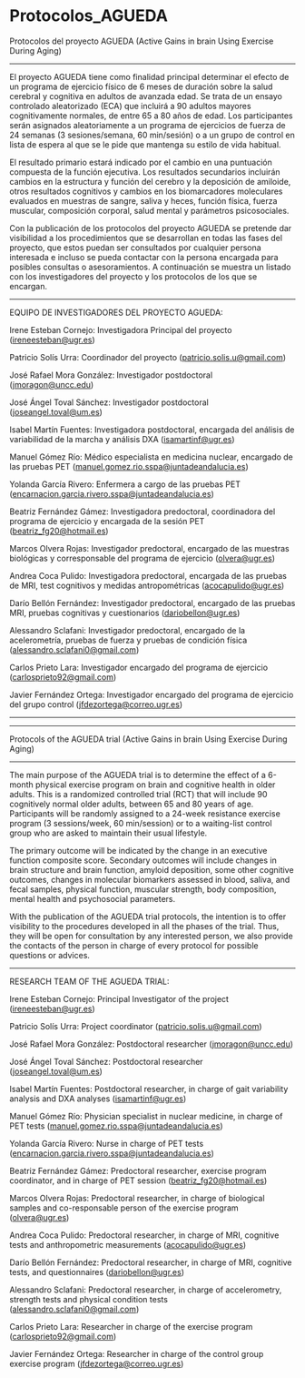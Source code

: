 # Protocolos_AGUEDA
Protocolos del proyecto AGUEDA (Active Gains in brain Using Exercise During Aging)
_____________________________________________________________________________________________________

El proyecto AGUEDA tiene como finalidad principal determinar el efecto de un programa de ejercicio físico de 6 meses de duración sobre la salud cerebral y cognitiva en adultos de avanzada edad.
Se trata de un ensayo controlado aleatorizado (ECA) que incluirá a 90 adultos mayores cognitivamente normales, de entre 65 a 80 años de edad. Los participantes serán asignados aleatoriamente a un programa de ejercicios de fuerza de 24 semanas (3 sesiones/semana, 60 min/sesión) o a un grupo de control en lista de espera al que se le pide que mantenga su estilo de vida habitual.

El resultado primario estará indicado por el cambio en una puntuación compuesta de la función ejecutiva. Los resultados secundarios incluirán cambios en la estructura y función del cerebro y la deposición de amiloide, otros resultados cognitivos y cambios en los biomarcadores moleculares evaluados en muestras de sangre, saliva y heces, función física, fuerza muscular, composición corporal, salud mental y parámetros psicosociales.

Con la publicación de los protocolos del proyecto AGUEDA se pretende dar visibilidad a los procedimientos que se desarrollan en todas las fases del proyecto, que estos puedan ser consultados por cualquier persona interesada e incluso se pueda contactar con la persona encargada para posibles consultas o asesoramientos. A continuación se muestra un listado con los investigadores del proyecto y los protocolos de los que se encargan.

_____________________________________________________________________________________________________
EQUIPO DE INVESTIGADORES DEL PROYECTO AGUEDA:

Irene Esteban Cornejo: Investigadora Principal del proyecto (ireneesteban@ugr.es)

Patricio Solís Urra: Coordinador del proyecto (patricio.solis.u@gmail.com) 

José Rafael Mora González: Investigador postdoctoral (jmoragon@uncc.edu)

José Ángel Toval Sánchez: Investigador postdoctoral (joseangel.toval@um.es) 

Isabel Martín Fuentes: Investigadora postdoctoral, encargada del análisis de variabilidad de la marcha y análisis DXA (isamartinf@ugr.es)

Manuel Gómez Río: Médico especialista en medicina nuclear, encargado de las pruebas PET (manuel.gomez.rio.sspa@juntadeandalucia.es) 

Yolanda García Rivero: Enfermera a cargo de las pruebas PET (encarnacion.garcia.rivero.sspa@juntadeandalucia.es) 

Beatriz Fernández Gámez: Investigadora predoctoral, coordinadora del programa de ejercicio y encargada de la sesión PET (beatriz_fg20@hotmail.es)

Marcos Olvera Rojas: Investigador predoctoral, encargado de las muestras biológicas y corresponsable del programa de ejercicio (olvera@ugr.es)

Andrea Coca Pulido: Investigadora predoctoral, encargada de las pruebas de MRI, test cognitivos y medidas antropométricas (acocapulido@ugr.es)

Darío Bellón Fernández: Investigador predoctoral, encargado de las pruebas MRI, pruebas cognitivas y cuestionarios (dariobellon@ugr.es)

Alessandro Sclafani: Investigador predoctoral, encargado de la acelerometría, pruebas de fuerza y pruebas de condición física (alessandro.sclafani0@gmail.com)

Carlos Prieto Lara: Investigador encargado del programa de ejercicio (carlosprieto92@gmail.com)

Javier Fernández Ortega: Investigador encargado del programa de ejercicio del grupo control (jfdezortega@correo.ugr.es)


_____________________________________________________________________________________________________
_____________________________________________________________________________________________________

Protocols of the AGUEDA trial (Active Gains in brain Using Exercise During Aging)
_____________________________________________________________________________________________________

The main purpose of the AGUEDA trial is to determine the effect of a 6-month physical exercise program on brain and cognitive health in older adults. This is a randomized controlled trial (RCT) that will include 90 cognitively normal older adults, between 65 and 80 years of age. Participants will be randomly assigned to a 24-week resistance exercise program (3 sessions/week, 60 min/session) or to a waiting-list control group who are asked to maintain their usual lifestyle.

The primary outcome will be indicated by the change in an executive function composite score. Secondary outcomes will include changes in brain structure and brain function, amyloid deposition, some other cognitive outcomes, changes in molecular biomarkers assessed in blood, saliva, and fecal samples, physical function, muscular strength, body composition, mental health and psychosocial parameters.

With the publication of the AGUEDA trial protocols, the intention is to offer visibility to the procedures developed in all the phases of the trial. Thus, they will be open for consultation by any interested person, we also provide the contacts of the person in charge of every protocol for possible questions or advices.

_____________________________________________________________________________________________________
RESEARCH TEAM OF THE AGUEDA TRIAL:

Irene Esteban Cornejo: Principal Investigator of the project (ireneesteban@ugr.es)

Patricio Solís Urra: Project coordinator (patricio.solis.u@gmail.com)

José Rafael Mora González: Postdoctoral researcher (jmoragon@uncc.edu)

José Ángel Toval Sánchez: Postdoctoral researcher (joseangel.toval@um.es)

Isabel Martín Fuentes: Postdoctoral researcher, in charge of gait variability analysis and DXA analyses (isamartinf@ugr.es)

Manuel Gómez Río: Physician specialist in nuclear medicine, in charge of PET tests (manuel.gomez.rio.sspa@juntadeandalucia.es) 

Yolanda García Rivero: Nurse in charge of PET tests (encarnacion.garcia.rivero.sspa@juntadeandalucia.es) 

Beatriz Fernández Gámez: Predoctoral researcher, exercise program coordinator, and in charge of PET session (beatriz_fg20@hotmail.es)

Marcos Olvera Rojas: Predoctoral researcher, in charge of biological samples and co-responsable person of the exercise program (olvera@ugr.es)

Andrea Coca Pulido: Predoctoral researcher, in charge of MRI, cognitive tests and anthropometric measurements (acocapulido@ugr.es)

Darío Bellón Fernández: Predoctoral researcher, in charge of MRI, cognitive tests, and questionnaires (dariobellon@ugr.es)

Alessandro Sclafani: Predoctoral researcher, in charge of accelerometry, strength tests and physical condition tests (alessandro.sclafani0@gmail.com)

Carlos Prieto Lara: Researcher in charge of the exercise program (carlosprieto92@gmail.com)

Javier Fernández Ortega: Researcher in charge of the control group exercise program (jfdezortega@correo.ugr.es)


